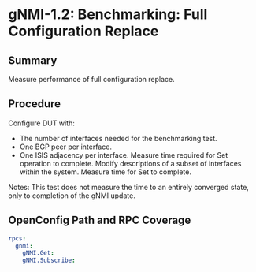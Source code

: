 # gNMI-1.2: Benchmarking: Full Configuration Replace 

## Summary

Measure performance of full configuration replace.

## Procedure

Configure DUT with:
 - The number of interfaces needed for the benchmarking test.
 - One BGP peer per interface.
 - One ISIS adjacency per interface.
Measure time required for Set operation to complete. 
Modify descriptions of a subset of interfaces within the system.
Measure time for Set to complete.

Notes:
This test does not measure the time to an entirely converged state, only to completion of the gNMI update.

## OpenConfig Path and RPC Coverage

```yaml
rpcs:
  gnmi:
    gNMI.Get:
    gNMI.Subscribe:

```


